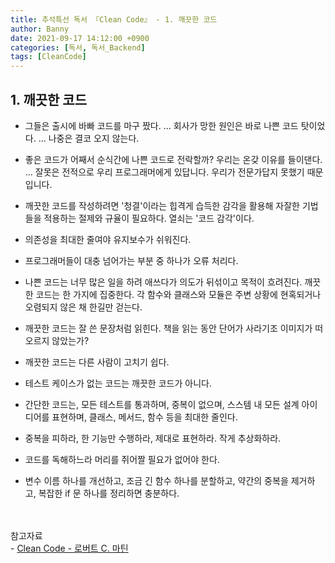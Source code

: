 ```yaml
---
title: 추석특선 독서 『Clean Code』 - 1. 깨끗한 코드
author: Banny
date: 2021-09-17 14:12:00 +0900
categories: [독서, 독서_Backend]
tags: [CleanCode]
---
```


## 1. 깨끗한 코드

- 그들은 출시에 바빠 코드를 마구 짰다. ... 회사가 망한 원인은 바로 나쁜 코드 탓이었다. ... 나중은 결코 오지 않는다.

- 좋은 코드가 어째서 순식간에 나쁜 코드로 전락할까? 우리는 온갖 이유를 들이댄다. ... 잘못은 전적으로 우리 프로그래머에게 있답니다. 우리가 전문가답지 못했기 때문입니다.

- 깨끗한 코드를 작성하려면 '청결'이라는 힙격게 습득한 감각을 활용해 자잘한 기법들을 적용하는 절제와 규율이 필요하다. 열쇠는 '코드 감각'이다.

- 의존성을 최대한 줄여야 유지보수가 쉬워진다.

- 프로그래머들이 대충 넘어가는 부분 중 하나가 오류 처리다.

- 나쁜 코드는 너무 많은 일을 하려 애쓰다가 의도가 뒤섞이고 목적이 흐려진다. 깨끗한 코드는 한 가지에 집중한다. 각 함수와 클래스와 모듈은 주변 상황에 현혹되거나 오렴되지 않은 채 한길만 걷는다.

- 깨끗한 코드는 잘 쓴 문장처럼 읽힌다. 책을 읽는 동안 단어가 사라기조 이미지가 떠오르지 않았는가?

- 깨끗한 코드는 다른 사람이 고치기 쉽다.

- 테스트 케이스가 없는 코드는 깨끗한 코드가 아니다.

- 간단한 코드는, 모든 테스트를 통과하며, 중복이 없으며, 스스템 내 모든 설계 아이디어를 표현하며, 클래스, 메서드, 함수 등을 최대한 줄인다.

- 중복을 피하라, 한 기능만 수행하라, 제대로 표현하라. 작게 추상화하라.

- 코드를 독해하느라 머리를 쥐어짤 필요가 없어야 한다.

- 변수 이름 하나를 개선하고, 조금 긴 함수 하나를 분할하고, 약간의 중복을 제거하고, 복잡한 if 문 하나를 정리하면 충분하다.

<br>
<br>
참고자료<br>
- <a href="http://www.yes24.com/Product/Goods/59626179">Clean Code - 로버트 C. 마틴</a>
